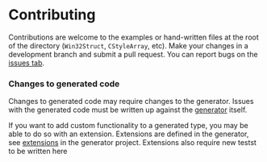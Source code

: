 # Contributing
Contributions are welcome to the examples or hand-written files at the root of the directory (`Win32Struct`, `CStyleArray`, etc). Make your changes in a development branch and submit a pull request. You can report bugs on the [issues tab](https://github.com/holy-tao/AhkWin32Projection/issues).

### Changes to generated code
Changes to generated code may require changes to the generator. Issues with the generated code must be written up against the [generator](https://github.com/holy-tao/AhkWin32Structs-Generator/issues) itself. 

If you want to add custom functionality to a generated type, you may be able to do so with an extension. Extensions are defined in the generator, see [extensions](https://github.com/holy-tao/AhkWin32Structs-Generator/tree/main/metadata/extensions) in the generator project. Extensions also require new testst to be written here

